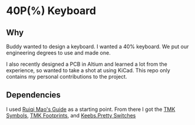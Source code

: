 # 40P(%) Keyboard

## Why
Buddy wanted to design a keyboard. I wanted a 40% keyboard. We put our engineering degrees to use and made one. 

I also recently designed a PCB in Altium and learned a lot from the experience, so wanted to take a shot at using KiCad. 
This repo only contains my personal contributions to the project.

## Dependencies
I used [Ruiqi Mao's Guide](https://github.com/ruiqimao/keyboard-pcb-guide?tab=readme-ov-file) as a starting point. 
From there I got the [TMK Symbols](https://github.com/tmk/kicad_lib_tmk), [TMK Footprints](https://github.com/tmk/keyboard_parts.pretty), and [Keebs.Pretty Switches](https://github.com/egladman/keebs.pretty?tab=License-1-ov-file#readme)
